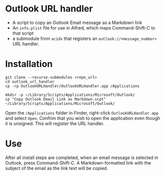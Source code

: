 # Outlook URL handler

- A script to copy an Outlook Email message as a Markdown link
- An `info.plist` file for use in Alfred, which maps Command-Shift-C to that script
- a submodule from `acidx` that registers an `outlook://<message_number>` URL handler.

# Installation

```
git clone --recurse-submodules <repo_url>
cd outlook_url_handler
cp -rp OutlookURLHandler/OutlookURLHandler.app /Applications

mkdir -p ~/Library/Scripts/Applications/Microsoft/Outlook/
cp "Copy Outlook Email Link as Markdown.scpt" ~/Library/Scripts/Applications/Microsoft/Outlook/
```

Open the `/Applications` folder in Finder, right-click `OutlookURLHandler.app` and select `Open`. Confrim that you wish to open the application even though it is unsigned. This will register the URL handler.

# Use

After all install steps are completed, when an email message is selected in Outlook, press Command-Shift-C. A Markdown-formatted link with the subject of the email as the link text will be copied.


